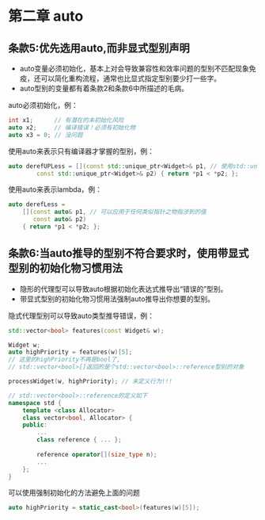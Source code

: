 # 第二章 auto
## 条款5:优先选用auto,而非显式型别声明
* auto变量必须初始化，基本上对会导致兼容性和效率问题的型别不匹配现象免疫，还可以简化重构流程，通常也比显式指定型别要少打一些字。
* auto型别的变量都有着条款2和条款6中所描述的毛病。

auto必须初始化，例：

```c++
int x1;      // 有潜在的未初始化风险
auto x2;     // 编译错误！必须有初始化物
auto x3 = 0; // 没问题
```

使用auto来表示只有编译器才掌握的型别，例：

```c++
auto derefUPLess = [](const std::unique_ptr<Widget>& p1, // 使用std::unique_ptr来指向形参对象
        const std::unique_ptr<Widget>& p2) { return *p1 < *p2; };
```

使用auto来表示lambda，例：

```c++
auto derefLess = 
    [](const auto& p1, // 可以应用于任何类似指针之物指涉到的值
       const auto& p2)
    { return *p1 < *p2; };
```



## 条款6:当auto推导的型别不符合要求时，使用带显式型别的初始化物习惯用法
* 隐形的代理型可以导致auto根据初始化表达式推导出“错误的”型别。
* 带显式型别的初始化物习惯用法强制auto推导出你想要的型别。

隐式代理型别可以导致auto类型推导错误，例：

```c++
std::vector<bool> features(const Widget& w);

Widget w;
auto highPriority = features(w)[5]; 
// 这里的highPriority不再是bool了,
// std::vector<bool>[]返回的是个std::vector<bool>::reference型别的对象

processWidget(w, highPriority); // 未定义行为!!!

// std::vector<bool>::reference的定义如下
namespace std {
    template <class Allocator>
    class vector<bool, Allocator> {
    public:
        ...
        class reference { ... };
        
        reference operator[](size_type n);
        ...
    };
}
```

可以使用强制初始化的方法避免上面的问题

```c++
auto highPriority = static_cast<bool>(features(w)[5]);
```
